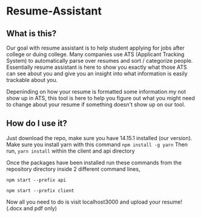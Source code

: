# Resume-Assistant

## What is this?

Our goal with resume assistant is to help student applying for jobs after college or duing college. Many companies use ATS (Applicant Tracking System) to automatically parse over resumes and sort / categorize people. Essentially resume assistant is here to show you exactly what those ATS can see about you and give you an insight into what information is easily trackable about you.

Depeninding on how your resume is formatted some information my not show up in ATS, this tool is here to help you figure out what you might need to change about your resume if something doesn't show up on our tool.

## How do I use it?

Just download the repo, make sure you have 14.15.1 installed (our version). 
Make sure you install yarn with this command
`npm install -g yarn`
Then run,
`yarn install`
within the client and api directory

Once the packages have been installed run these commands from the repository directory inside 2 different command lines,

`npm start --prefix api`

`npm start --prefix client`

Now all you need to do is visit localhost3000 and upload your resume! (.docx and pdf only)


